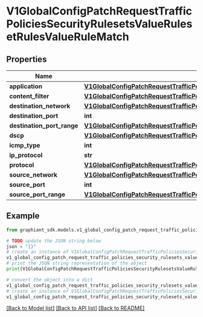 # V1GlobalConfigPatchRequestTrafficPoliciesSecurityRulesetsValueRulesetRulesValueRuleMatch


## Properties

Name | Type | Description | Notes
------------ | ------------- | ------------- | -------------
**application** | [**V1GlobalConfigPatchRequestTrafficPoliciesSecurityRulesetsValueRulesetRulesValueRuleMatchApplication**](V1GlobalConfigPatchRequestTrafficPoliciesSecurityRulesetsValueRulesetRulesValueRuleMatchApplication.md) |  | [optional] 
**content_filter** | [**V1GlobalConfigPatchRequestTrafficPoliciesSecurityRulesetsValueRulesetRulesValueRuleMatchContentFilter**](V1GlobalConfigPatchRequestTrafficPoliciesSecurityRulesetsValueRulesetRulesValueRuleMatchContentFilter.md) |  | [optional] 
**destination_network** | [**V1GlobalConfigPatchRequestTrafficPoliciesSecurityRulesetsValueRulesetRulesValueRuleMatchDestinationNetwork**](V1GlobalConfigPatchRequestTrafficPoliciesSecurityRulesetsValueRulesetRulesValueRuleMatchDestinationNetwork.md) |  | [optional] 
**destination_port** | **int** |  | [optional] 
**destination_port_range** | [**V1GlobalConfigPatchRequestTrafficPoliciesSecurityRulesetsValueRulesetRulesValueRuleMatchDestinationPortRange**](V1GlobalConfigPatchRequestTrafficPoliciesSecurityRulesetsValueRulesetRulesValueRuleMatchDestinationPortRange.md) |  | [optional] 
**dscp** | [**V1GlobalConfigPatchRequestTrafficPoliciesSecurityRulesetsValueRulesetRulesValueRuleMatchDscp**](V1GlobalConfigPatchRequestTrafficPoliciesSecurityRulesetsValueRulesetRulesValueRuleMatchDscp.md) |  | [optional] 
**icmp_type** | **int** |  | [optional] 
**ip_protocol** | **str** |  | [optional] 
**protocol** | [**V1GlobalConfigPatchRequestTrafficPoliciesSecurityRulesetsValueRulesetRulesValueRuleMatchProtocol**](V1GlobalConfigPatchRequestTrafficPoliciesSecurityRulesetsValueRulesetRulesValueRuleMatchProtocol.md) |  | [optional] 
**source_network** | [**V1GlobalConfigPatchRequestTrafficPoliciesSecurityRulesetsValueRulesetRulesValueRuleMatchSourceNetwork**](V1GlobalConfigPatchRequestTrafficPoliciesSecurityRulesetsValueRulesetRulesValueRuleMatchSourceNetwork.md) |  | [optional] 
**source_port** | **int** |  | [optional] 
**source_port_range** | [**V1GlobalConfigPatchRequestTrafficPoliciesSecurityRulesetsValueRulesetRulesValueRuleMatchDestinationPortRange**](V1GlobalConfigPatchRequestTrafficPoliciesSecurityRulesetsValueRulesetRulesValueRuleMatchDestinationPortRange.md) |  | [optional] 

## Example

```python
from graphiant_sdk.models.v1_global_config_patch_request_traffic_policies_security_rulesets_value_ruleset_rules_value_rule_match import V1GlobalConfigPatchRequestTrafficPoliciesSecurityRulesetsValueRulesetRulesValueRuleMatch

# TODO update the JSON string below
json = "{}"
# create an instance of V1GlobalConfigPatchRequestTrafficPoliciesSecurityRulesetsValueRulesetRulesValueRuleMatch from a JSON string
v1_global_config_patch_request_traffic_policies_security_rulesets_value_ruleset_rules_value_rule_match_instance = V1GlobalConfigPatchRequestTrafficPoliciesSecurityRulesetsValueRulesetRulesValueRuleMatch.from_json(json)
# print the JSON string representation of the object
print(V1GlobalConfigPatchRequestTrafficPoliciesSecurityRulesetsValueRulesetRulesValueRuleMatch.to_json())

# convert the object into a dict
v1_global_config_patch_request_traffic_policies_security_rulesets_value_ruleset_rules_value_rule_match_dict = v1_global_config_patch_request_traffic_policies_security_rulesets_value_ruleset_rules_value_rule_match_instance.to_dict()
# create an instance of V1GlobalConfigPatchRequestTrafficPoliciesSecurityRulesetsValueRulesetRulesValueRuleMatch from a dict
v1_global_config_patch_request_traffic_policies_security_rulesets_value_ruleset_rules_value_rule_match_from_dict = V1GlobalConfigPatchRequestTrafficPoliciesSecurityRulesetsValueRulesetRulesValueRuleMatch.from_dict(v1_global_config_patch_request_traffic_policies_security_rulesets_value_ruleset_rules_value_rule_match_dict)
```
[[Back to Model list]](../README.md#documentation-for-models) [[Back to API list]](../README.md#documentation-for-api-endpoints) [[Back to README]](../README.md)


